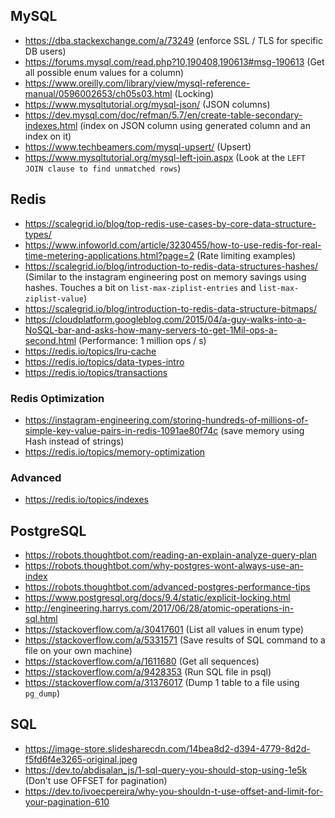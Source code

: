 ## MySQL

- https://dba.stackexchange.com/a/73249 (enforce SSL / TLS for specific DB users)
- https://forums.mysql.com/read.php?10,190408,190613#msg-190613 (Get all possible enum values for a column)
- https://www.oreilly.com/library/view/mysql-reference-manual/0596002653/ch05s03.html (Locking)
- https://www.mysqltutorial.org/mysql-json/ (JSON columns)
- https://dev.mysql.com/doc/refman/5.7/en/create-table-secondary-indexes.html (index on JSON column using generated column and an index on it)
- https://www.techbeamers.com/mysql-upsert/ (Upsert)
- https://www.mysqltutorial.org/mysql-left-join.aspx (Look at the `LEFT JOIN clause to find unmatched rows`)


## Redis

- https://scalegrid.io/blog/top-redis-use-cases-by-core-data-structure-types/
- https://www.infoworld.com/article/3230455/how-to-use-redis-for-real-time-metering-applications.html?page=2 (Rate limiting examples)
- https://scalegrid.io/blog/introduction-to-redis-data-structures-hashes/ (Similar to the instagram engineering post on memory savings using hashes. Touches a bit on `list-max-ziplist-entries` and `list-max-ziplist-value`)
- https://scalegrid.io/blog/introduction-to-redis-data-structure-bitmaps/
- https://cloudplatform.googleblog.com/2015/04/a-guy-walks-into-a-NoSQL-bar-and-asks-how-many-servers-to-get-1Mil-ops-a-second.html (Performance: 1 million ops / s)
- https://redis.io/topics/lru-cache
- https://redis.io/topics/data-types-intro
- https://redis.io/topics/transactions

### Redis Optimization

- https://instagram-engineering.com/storing-hundreds-of-millions-of-simple-key-value-pairs-in-redis-1091ae80f74c (save memory using Hash instead of strings)
- https://redis.io/topics/memory-optimization

### Advanced

- https://redis.io/topics/indexes


## PostgreSQL

- https://robots.thoughtbot.com/reading-an-explain-analyze-query-plan
- https://robots.thoughtbot.com/why-postgres-wont-always-use-an-index
- https://robots.thoughtbot.com/advanced-postgres-performance-tips
- https://www.postgresql.org/docs/9.4/static/explicit-locking.html
- http://engineering.harrys.com/2017/06/28/atomic-operations-in-sql.html
- https://stackoverflow.com/a/30417601 (List all values in enum type)
- https://stackoverflow.com/a/5331571 (Save results of SQL command to a file on your own machine)
- https://stackoverflow.com/a/1611680 (Get all sequences)
- https://stackoverflow.com/a/9428353 (Run SQL file in psql)
- https://stackoverflow.com/a/31376017 (Dump 1 table to a file using `pg_dump`)


## SQL

- https://image-store.slidesharecdn.com/14bea8d2-d394-4779-8d2d-f5fd6f4e3265-original.jpeg
- https://dev.to/abdisalan_js/1-sql-query-you-should-stop-using-1e5k (Don't use OFFSET for pagination)
- https://dev.to/ivoecpereira/why-you-shouldn-t-use-offset-and-limit-for-your-pagination-610
